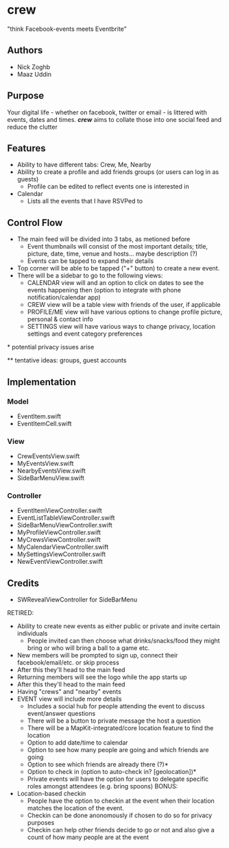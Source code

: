 
# crew
"think Facebook-events meets Eventbrite"

## Authors
* Nick Zoghb
* Maaz Uddin

## Purpose
Your digital life - whether on facebook, twitter or email - is littered 
with events, dates and times. <b><i>crew</i></b> aims to collate those into one social 
feed and reduce the clutter

## Features
* Ability to have different tabs: Crew, Me, Nearby
* Ability to create a profile and add friends groups (or users can log in 
as guests)
	* Profile can be edited to reflect events one is interested in
* Calendar
	* Lists all the events that I have RSVPed to

## Control Flow
* The main feed will be divided into 3 tabs, as metioned before
	* Event thumbnails will consist of the most important details; 
	title, picture, date, time, venue and hosts... maybe description (?)
	* Events can be tapped to expand their details
* Top corner will be able to be tapped ("+" button) to create a new event.
* There will be a sidebar to go to the following views:
	* CALENDAR view will and an option to click on dates to see the events 
	happening then (option to integrate with phone notification/calendar app)
	* CREW view will be a table view with friends of the user, if applicable
	* PROFILE/ME view will have various options to change profile picture, 
	personal & contact info
	* SETTINGS view will have various ways to change privacy, location 
	settings and event category preferences

&#42; potential privacy issues arise <p>
&#42;&#42; tentative ideas: groups, guest accounts

## Implementation
### Model
* EventItem.swift
* EventItemCell.swift

### View
* CrewEventsView.swift
* MyEventsView.swift
* NearbyEventsView.swift
* SideBarMenuView.swift

### Controller
* EventItemViewController.swift
* EventListTableViewController.swift
* SideBarMenuViewController.swift
* MyProfileViewController.swift
* MyCrewsViewController.swift
* MyCalendarViewController.swift
* MySettingsViewController.swift
* NewEventViewController.swift

## Credits
* SWRevealViewController for SideBarMenu

RETIRED:

* Ability to create new events as either public or private and invite 
certain individuals
	* People invited can then choose what drinks/snacks/food they might 
	bring or who will bring a ball to a game etc.
* New members will be prompted to sign up, connect their 
facebook/email/etc. or skip process
* After this they'll head to the main feed
* Returning members will see the logo while the app starts up
* After this they'll head to the main feed
* Having "crews" and "nearby" events
* EVENT view will include more details
	* Includes a social hub for people attending the event to discuss 
	event/answer questions
	* There will be a button to private message the host a question
	* There will be a MapKit-integrated/core location feature to find the location
	* Option to add date/time to calendar
	* Option to see how many people are going and which friends are going
	* Option to see which friends are already there (?)&#42;
	* Option to check in (option to auto-check in? [geolocation])&#42;
	* Private events will have the option for users to delegate specific 
	roles amongst attendees (e.g. bring spoons)
BONUS:
* Location-based checkin
    * People have the option to checkin at the event when their location 
    matches the location of the event.
    * Checkin can be done anonomously if chosen to do so for privacy purposes
    * Checkin can help other friends decide to go or not and also give a 
    count of how many people are at the event